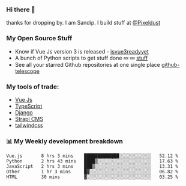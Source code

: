 ### Hi there 👋

thanks for dropping by.
I am Sandip. I build stuff at [@Pixeldust](github.com/pixeldust-in/)

###  **My Open Source Stuff**

 - Know if Vue Js version 3 is released -  [isvue3readyyet](https://github.com/sandiprb/isvue3readyyet)
 - A bunch of Python scripts to get stuff done 💤 💤 [stuff](https://github.com/sandiprb/stuff)
 - See all your starred Github repositories at one single place [github-telescope](https://github.com/sandiprb/github-telescope)



###  **My tools of trade:**
 - [Vue Js](https://github.com/vuejs/vue/)
 - [TypeScript](https://github.com/microsoft/TypeScript)
 - [Django](github.com/django/django)
 - [Strapi CMS](github.com/strapi/strapi)
 - [tailwindcss](https://github.com/tailwindlabs/tailwindcss)


###  📊 **My Weekly development breakdown**
<!--START_SECTION:waka-->
```text
Vue.js       8 hrs 3 mins    █████████████░░░░░░░░░░░░   52.12 % 
Python       2 hrs 43 mins   ████▒░░░░░░░░░░░░░░░░░░░░   17.63 % 
JavaScript   2 hrs 3 mins    ███▒░░░░░░░░░░░░░░░░░░░░░   13.31 % 
Other        1 hr 3 mins     █▓░░░░░░░░░░░░░░░░░░░░░░░   06.82 % 
HTML         30 mins         ▓░░░░░░░░░░░░░░░░░░░░░░░░   03.25 % 
```
<!--END_SECTION:waka-->

